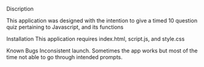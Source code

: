 Discription

This application was designed with the intention to give a timed 10 question quiz pertaining to Javascript, and its functions



Installation
This application requires index.html, script.js, and style.css

Known Bugs
Inconsistent launch. Sometimes the app works but most of the time not able to go through intended prompts.